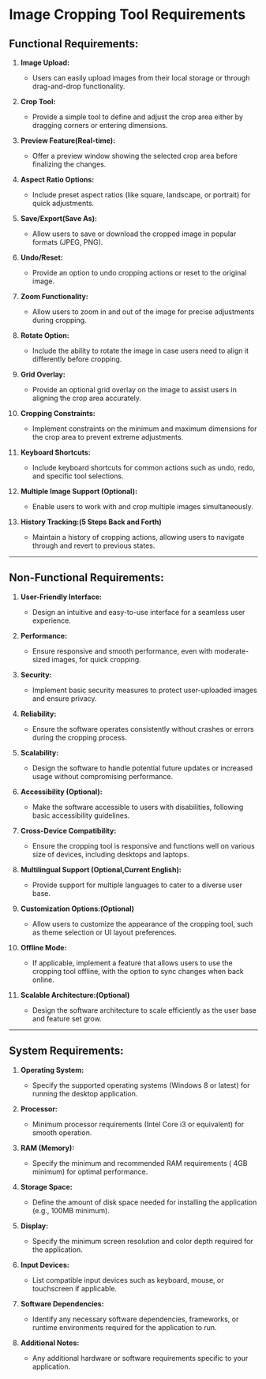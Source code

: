 # Image Cropping Tool Requirements

## Functional Requirements:

1. **Image Upload:**
   - Users can easily upload images from their local storage or through drag-and-drop functionality.

2. **Crop Tool:**
   - Provide a simple tool to define and adjust the crop area either by dragging corners or entering dimensions.

3. **Preview Feature(Real-time):**
   - Offer a preview window showing the selected crop area before finalizing the changes.

4. **Aspect Ratio Options:**
   - Include preset aspect ratios (like square, landscape, or portrait) for quick adjustments.

5. **Save/Export(Save As):**
   - Allow users to save or download the cropped image in popular formats (JPEG, PNG).

6. **Undo/Reset:**
   - Provide an option to undo cropping actions or reset to the original image.

7. **Zoom Functionality:**
   - Allow users to zoom in and out of the image for precise adjustments during cropping.

9. **Rotate Option:**
   - Include the ability to rotate the image in case users need to align it differently before cropping.

10. **Grid Overlay:**
    - Provide an optional grid overlay on the image to assist users in aligning the crop area accurately.

11. **Cropping Constraints:**
    - Implement constraints on the minimum and maximum dimensions for the crop area to prevent extreme adjustments.

12. **Keyboard Shortcuts:**
    - Include keyboard shortcuts for common actions such as undo, redo, and specific tool selections.

13. **Multiple Image Support (Optional):**
    - Enable users to work with and crop multiple images simultaneously.

14. **History Tracking:(5 Steps Back and Forth)**
    - Maintain a history of cropping actions, allowing users to navigate through and revert to previous states.
---
## Non-Functional Requirements:

1. **User-Friendly Interface:**
   - Design an intuitive and easy-to-use interface for a seamless user experience.

2. **Performance:**
   - Ensure responsive and smooth performance, even with moderate-sized images, for quick cropping.

3. **Security:**
   - Implement basic security measures to protect user-uploaded images and ensure privacy.

4. **Reliability:**
   - Ensure the software operates consistently without crashes or errors during the cropping process.

5. **Scalability:**
   - Design the software to handle potential future updates or increased usage without compromising performance.

6. **Accessibility (Optional):**
   - Make the software accessible to users with disabilities, following basic accessibility guidelines.

7. **Cross-Device Compatibility:**
   - Ensure the cropping tool is responsive and functions well on various size of devices, including desktops and laptops.

8. **Multilingual Support (Optional,Current English):**
   - Provide support for multiple languages to cater to a diverse user base.

9. **Customization Options:(Optional)**
   - Allow users to customize the appearance of the cropping tool, such as theme selection or UI layout preferences.

10. **Offline Mode:**
    - If applicable, implement a feature that allows users to use the cropping tool offline, with the option to sync changes when back online.

11. **Scalable Architecture:(Optional)**
    - Design the software architecture to scale efficiently as the user base and feature set grow.

---
## System Requirements:

1. **Operating System:**
   - Specify the supported operating systems (Windows 8 or latest) for running the desktop application.

2. **Processor:**
   - Minimum processor requirements (Intel Core i3 or equivalent) for smooth operation.

3. **RAM (Memory):**
   - Specify the minimum and recommended RAM requirements ( 4GB minimum) for optimal performance.

4. **Storage Space:**
   - Define the amount of disk space needed for installing the application (e.g., 100MB minimum).

5. **Display:**
   - Specify the minimum screen resolution and color depth required for the application.

6. **Input Devices:**
   - List compatible input devices such as keyboard, mouse, or touchscreen if applicable.

8. **Software Dependencies:**
   - Identify any necessary software dependencies, frameworks, or runtime environments required for the application to run.

9. **Additional Notes:**
    - Any additional hardware or software requirements specific to your application.
